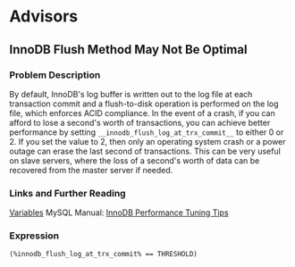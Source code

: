 # Advisors

## InnoDB Flush Method May Not Be Optimal

### Problem Description

By default, InnoDB's log buffer is written out to the log file at each transaction commit and a flush-to-disk operation is performed on the log file, which enforces ACID compliance. In the event of a crash, if you can afford to lose a second's worth of transactions, you can achieve better performance by setting `__innodb_flush_log_at_trx_commit__` to either 0 or 2. If you set the value to 2, then only an operating system crash or a power outage can erase the last second of transactions. This can be very useful on slave servers, where the loss of a second's worth of data can be recovered from the master server if needed.

### Links and Further Reading

[Variables](http://dev.mysql.com/doc/mysql/en/innodb-parameters.html#optvar_innodb_flush_log_at_trx_commit) MySQL Manual: [InnoDB Performance Tuning Tips](http://dev.mysql.com/doc/mysql/en/optimizing-innodb.html)

### Expression

```
(%innodb_flush_log_at_trx_commit% == THRESHOLD)
```